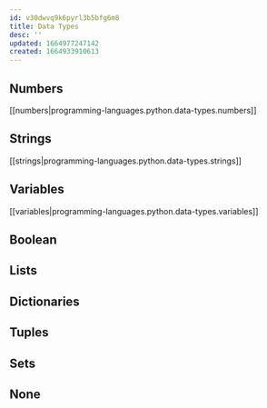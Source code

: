 ```yaml
---
id: v30dwvq9k6pyrl3b5bfg6m8
title: Data Types
desc: ''
updated: 1664977247142
created: 1664933910613
---
```

## Numbers

[[numbers|programming-languages.python.data-types.numbers]]

## Strings

[[strings|programming-languages.python.data-types.strings]]

## Variables

[[variables|programming-languages.python.data-types.variables]]

## Boolean

## Lists

## Dictionaries

## Tuples

## Sets

## None
